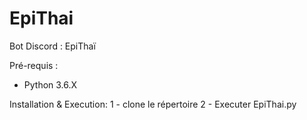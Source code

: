 # EpiThai
Bot Discord : EpiThaï

Pré-requis :

- Python 3.6.X  


Installation & Execution: 
1 - clone le répertoire
2 - Executer EpiThai.py


